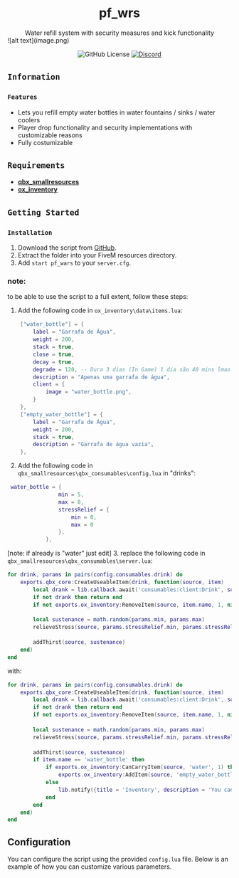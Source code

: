 <h1 align='center'>
  pf_wrs
</h1>

<div align="center">
Water refill system with security measures and kick functionality
</div>
![alt text](image.png)
<div align='center'>
  
  ![GitHub License](https://img.shields.io/github/license/PFScripts/pf_wrs?label=License&labelColor=%E2%80%8E%E2%80%8E&color=%2330b893)
  <a href='https://discord.gg/QhMmyx8xsE'>
    ![Discord](https://img.shields.io/discord/1279910494425186446?style=flat&logo=discord&logoColor=%2330b893&label=%E2%80%8E%20&labelColor=%E2%80%8E%E2%80%8E&color=%2330b893)
  </a>
</div>

## `Information`

### `Features` 

- Lets you refill empty water bottles in water fountains / sinks / water coolers
- Player drop functionality and security implementations with customizable reasons
- Fully costumizable

## `Requirements`

- [**qbx_smallresources**](https://github.com/Qbox-project/qbx_smallresources)
- [**ox_inventory**](https://github.com/overextended/ox_inventory)

## `Getting Started`

### `Installation`


1. Download the script from [GitHub](https://github.com/try2diept/pf_wrs).
2. Extract the folder into your FiveM resources directory.
3. Add `start pf_wars` to your `server.cfg`.

### note:
to be able to use the script to a full extent, follow these steps:
1. Add the following code in `ox_inventory\data\items.lua`:
```lua
    ["water_bottle"] = {
		label = "Garrafa de Água",
		weight = 200,
		stack = true,
		close = true,
		decay = true,
		degrade = 120, -- Dura 3 dias (In Game) 1 dia são 40 mins lmao
		description = "Apenas uma garrafa de água",
		client = {
			image = "water_bottle.png",
		}
	},
	["empty_water_bottle"] = {
		label = "Garrafa de Água",
		weight = 200,
		stack = true,
		description = "Garrafa de água vazia",
	},
```
2. Add the following code in `qbx_smallresources\qbx_consumables\config.lua` in "drinks":
```lua
 water_bottle = {
                min = 5,
                max = 8,
                stressRelief = {
                    min = 0,
                    max = 0
                },
            },
```
[note: if already is "water" just edit]
3.  replace the following code in `qbx_smallresources\qbx_consumables\server.lua`:
```lua
for drink, params in pairs(config.consumables.drink) do
    exports.qbx_core:CreateUseableItem(drink, function(source, item)
        local drank = lib.callback.await('consumables:client:Drink', source, params.anim, params.prop)
        if not drank then return end
        if not exports.ox_inventory:RemoveItem(source, item.name, 1, nil, item.slot) then return end

        local sustenance = math.random(params.min, params.max)
        relieveStress(source, params.stressRelief.min, params.stressRelief.max)

        addThirst(source, sustenance)
    end)
end
```
with:
```lua
for drink, params in pairs(config.consumables.drink) do
    exports.qbx_core:CreateUseableItem(drink, function(source, item)
        local drank = lib.callback.await('consumables:client:Drink', source, params.anim, params.prop)
        if not drank then return end
        if not exports.ox_inventory:RemoveItem(source, item.name, 1, nil, item.slot) then return end

        local sustenance = math.random(params.min, params.max)
        relieveStress(source, params.stressRelief.min, params.stressRelief.max)

        addThirst(source, sustenance)
        if item.name == 'water_bottle' then
            if exports.ox_inventory:CanCarryItem(source, 'water', 1) then
                exports.ox_inventory:AddItem(source, 'empty_water_bottle', 1)
            else
                lib.notify({title = 'Inventory', description = 'You can´t carry any more items', type = 'error'})
            end
        end
    end)
end
```

## Configuration

You can configure the script using the provided `config.lua` file. Below is an example of how you can customize various parameters.

